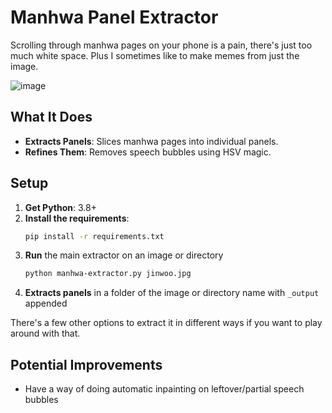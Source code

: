 # Manhwa Panel Extractor

Scrolling through manhwa pages on your phone is a pain, there's just too much white space. Plus I sometimes like to make memes from just the image. 

![image](https://github.com/user-attachments/assets/7d1e0004-89f8-45d2-8604-7da116c3d630)


## What It Does
- **Extracts Panels**: Slices manhwa pages into individual panels.
- **Refines Them**: Removes speech bubbles using HSV magic.


## Setup
1. **Get Python**: 3.8+
2. **Install the requirements**: 
   ```bash
   pip install -r requirements.txt
   ```
3. **Run** the main extractor on an image or directory
    ```bash
    python manhwa-extractor.py jinwoo.jpg
    ```
4. **Extracts panels** in a folder of the image or directory name with `_output` appended 

There's a few other options to extract it in different ways if you want to play around with that. 

## Potential Improvements

- Have a way of doing automatic inpainting on leftover/partial speech bubbles
